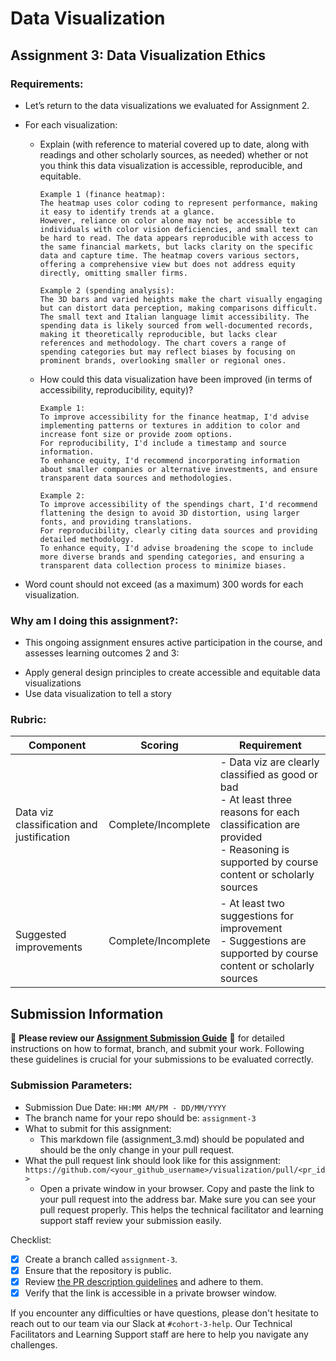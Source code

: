 # Data Visualization

## Assignment 3: Data Visualization Ethics

### Requirements:
- Let’s return to the data visualizations we evaluated for Assignment 2.  
- For each visualization: 
    - Explain (with reference to material covered up to date, along with readings and other scholarly sources, as needed) whether or not you think this data visualization is accessible, reproducible, and equitable. 
        ```
        Example 1 (finance heatmap):
        The heatmap uses color coding to represent performance, making it easy to identify trends at a glance.
        However, reliance on color alone may not be accessible to individuals with color vision deficiencies, and small text can be hard to read. The data appears reproducible with access to the same financial markets, but lacks clarity on the specific data and capture time. The heatmap covers various sectors, offering a comprehensive view but does not address equity directly, omitting smaller firms.

        Example 2 (spending analysis):
        The 3D bars and varied heights make the chart visually engaging but can distort data perception, making comparisons difficult. The small text and Italian language limit accessibility. The spending data is likely sourced from well-documented records, making it theoretically reproducible, but lacks clear references and methodology. The chart covers a range of spending categories but may reflect biases by focusing on prominent brands, overlooking smaller or regional ones.
        ```
    - How could this data visualization have been improved (in terms of accessibility, reproducibility, equity)?  
        ```
        Example 1:
        To improve accessibility for the finance heatmap, I'd advise implementing patterns or textures in addition to color and increase font size or provide zoom options.
        For reproducibility, I'd include a timestamp and source information.
        To enhance equity, I'd recommend incorporating information about smaller companies or alternative investments, and ensure transparent data sources and methodologies.

        Example 2:
        To improve accessibility of the spendings chart, I'd recommend flattening the design to avoid 3D distortion, using larger fonts, and providing translations.
        For reproducibility, clearly citing data sources and providing detailed methodology.
        To enhance equity, I'd advise broadening the scope to include more diverse brands and spending categories, and ensuring a transparent data collection process to minimize biases.
        ```

- Word count should not exceed (as a maximum) 300 words for each visualization. 

### Why am I doing this assignment?:
- This ongoing assignment ensures active participation in the course, and assesses learning outcomes 2 and 3:  
* Apply general design principles to create accessible and equitable data visualizations
* Use data visualization to tell a story

### Rubric:
| Component               | Scoring   | Requirement                                                 |
|-------------------------|-----------|-------------------------------------------------------------|
| Data viz classification and justification | Complete/Incomplete | - Data viz are clearly classified as good or bad<br />- At least three reasons for each classification are provided<br />- Reasoning is supported by course content or scholarly sources |
| Suggested improvements  | Complete/Incomplete | - At least two suggestions for improvement<br />- Suggestions are supported by course content or scholarly sources |

## Submission Information

🚨 **Please review our [Assignment Submission Guide](https://github.com/UofT-DSI/onboarding/blob/main/onboarding_documents/submissions.md)** 🚨 for detailed instructions on how to format, branch, and submit your work. Following these guidelines is crucial for your submissions to be evaluated correctly.

### Submission Parameters:
* Submission Due Date: `HH:MM AM/PM - DD/MM/YYYY`
* The branch name for your repo should be: `assignment-3`
* What to submit for this assignment:
    * This markdown file (assignment_3.md) should be populated and should be the only change in your pull request.
* What the pull request link should look like for this assignment: `https://github.com/<your_github_username>/visualization/pull/<pr_id>`
    * Open a private window in your browser. Copy and paste the link to your pull request into the address bar. Make sure you can see your pull request properly. This helps the technical facilitator and learning support staff review your submission easily.

Checklist:
- [X] Create a branch called `assignment-3`.
- [X] Ensure that the repository is public.
- [X] Review [the PR description guidelines](https://github.com/UofT-DSI/onboarding/blob/main/onboarding_documents/submissions.md#guidelines-for-pull-request-descriptions) and adhere to them.
- [X] Verify that the link is accessible in a private browser window.

If you encounter any difficulties or have questions, please don't hesitate to reach out to our team via our Slack at `#cohort-3-help`. Our Technical Facilitators and Learning Support staff are here to help you navigate any challenges.
